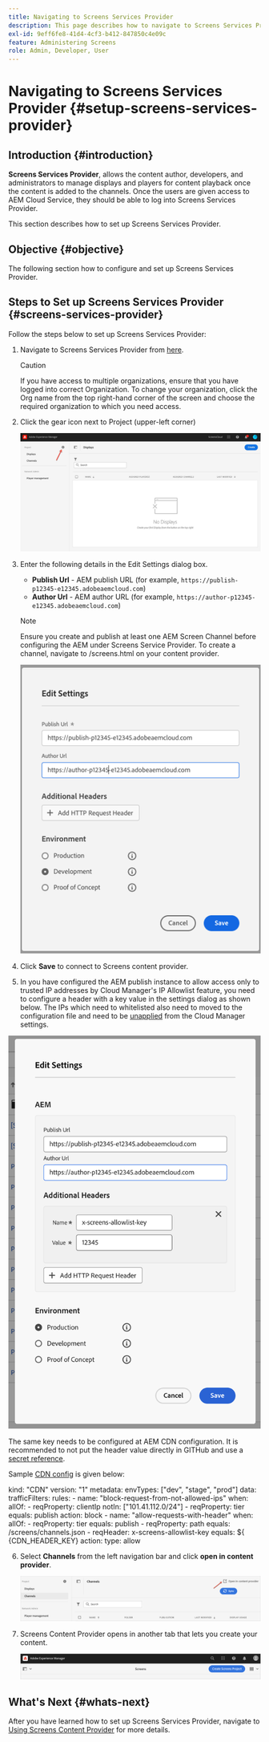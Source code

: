 ```yaml
---
title: Navigating to Screens Services Provider
description: This page describes how to navigate to Screens Services Provider.
exl-id: 9eff6fe8-41d4-4cf3-b412-847850c4e09c
feature: Administering Screens
role: Admin, Developer, User
---
```

# Navigating to Screens Services Provider {#setup-screens-services-provider}

## Introduction {#introduction}

**Screens Services Provider**, allows the content author, developers, and administrators to manage displays and players for content playback once the content is added to the channels. Once the users are given access to AEM Cloud Service, they should be able to log into Screens Services Provider.

This section describes how to set up Screens Services Provider.


## Objective {#objective}

The following section how to configure and set up Screens Services Provider.

## Steps to Set up Screens Services Provider {#screens-services-provider}

Follow the steps below to set up Screens Services Provider:

1. Navigate to Screens Services Provider from [here](https://experience.adobe.com/screens).

   >[!CAUTION]
   >If you have access to multiple organizations, ensure that you have logged into correct Organization. To change your organization, click the Org name from the top right-hand corner of the screen and choose the required organization to which you need access.

2. Click the gear icon next to Project (upper-left corner)
   
   ![image](/help/screens-cloud/assets/configure/configure-screens0.png)

3. Enter the following details in the Edit Settings dialog box.
   * **Publish Url** - AEM publish URL (for example, `https://publish-p12345-e12345.adobeaemcloud.com`)
   * **Author Url** - AEM author URL (for example, `https://author-p12345-e12345.adobeaemcloud.com`)
   
   >[!NOTE]
   >Ensure you create and publish at least one AEM Screen Channel before configuring the AEM under Screens Service Provider. To create a channel, navigate to /screens.html on your content provider.
   
    ![image](/help/screens-cloud/assets/configure/configure-screens4.png)

4.  Click **Save** to connect to Screens content provider.

5. In you have configured the AEM publish instance to allow access only to trusted IP addresses by Cloud Manager's IP Allowlist feature, you need to configure a header with a key value in the settings dialog as shown below.
The IPs which need to whitelisted also need to moved to the configuration file and need to be [unapplied]( https://experienceleague.adobe.com/en/docs/experience-manager-cloud-service/content/implementing/using-cloud-manager/ip-allow-lists/apply-allow-list) from the Cloud Manager settings.

 ![image](/help/screens-cloud/assets/configure/configure-screens20.png)

The same key needs to be configured at  AEM CDN configuration.  It is recommended to not put the header value directly in GITHub and use a [secret reference](https://experienceleague.adobe.com/en/docs/experience-manager-cloud-service/content/implementing/content-delivery/cdn-credentials-authentication#rotating-secrets).

Sample [CDN config](https://experienceleague.adobe.com/en/docs/experience-manager-cloud-service/content/security/traffic-filter-rules-including-waf) is given below:

kind: "CDN"
version: "1"
metadata:
  envTypes: ["dev", "stage", "prod"]
data:
  trafficFilters:
    rules:
      - name: "block-request-from-not-allowed-ips"
        when:
          allOf:
            - reqProperty: clientIp
              notIn: ["101.41.112.0/24"]
            - reqProperty: tier
              equals: publish
        action: block
      - name: "allow-requests-with-header"
        when:
          allOf:
            - reqProperty: tier
              equals: publish
            - reqProperty: path
              equals: /screens/channels.json
            - reqHeader: x-screens-allowlist-key
              equals: ${\
{CDN_HEADER_KEY}
        action:
          type: allow


6. Select **Channels** from the left navigation bar and click **open in content provider**. 

   ![image](/help/screens-cloud/assets/configure/configure-screens1.png)

7. Screens Content Provider opens in another tab that lets you create your content.

   ![image](/help/screens-cloud/assets/configure/configure-screens2.png)

## What's Next {#whats-next}

After you have learned how to set up Screens Services Provider, navigate to [Using Screens Content Provider](https://experienceleague.adobe.com/docs/experience-manager-cloud-service/content/screens-as-cloud-service/configure-screens-cloud/using-screens-content-provider.html#screens-content-provider) for more details.

